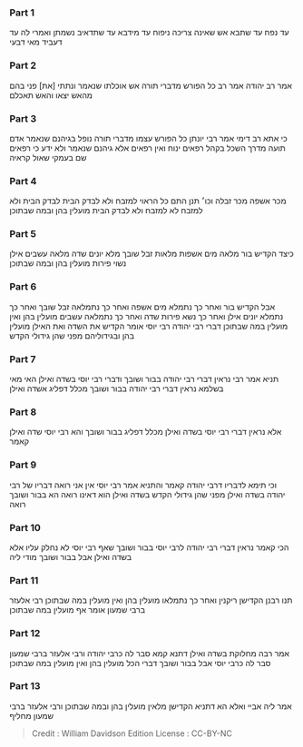 
### Part 1
עד נפח עד שתבא אש שאינה צריכה ניפוח עד מידבא עד שתדאיב נשמתן ואמרי לה עד דעביד מאי דבעי

### Part 2
אמר רב יהודה אמר רב כל הפורש מדברי תורה אש אוכלתו שנאמר ונתתי [את] פני בהם מהאש יצאו והאש תאכלם

### Part 3
כי אתא רב דימי אמר רבי יונתן כל הפורש עצמו מדברי תורה נופל בגיהנם שנאמר אדם תועה מדרך השכל בקהל רפאים ינוח ואין רפאים אלא גיהנם שנאמר ולא ידע כי רפאים שם בעמקי שאול קראיה

### Part 4
מכר אשפה מכר זבלה וכו׳ תנן התם כל הראוי למזבח ולא לבדק הבית לבדק הבית ולא למזבח לא למזבח ולא לבדק הבית מועלין בהן ובמה שבתוכן

### Part 5
כיצד הקדיש בור מלאה מים אשפות מלאות זבל שובך מלא יונים שדה מלאה עשבים אילן נשוי פירות מועלין בהן ובמה שבתוכן

### Part 6
אבל הקדיש בור ואחר כך נתמלא מים אשפה ואחר כך נתמלאה זבל שובך ואחר כך נתמלא יונים אילן ואחר כך נשא פירות שדה ואחר כך נתמלאה עשבים מועלין בהן ואין מועלין במה שבתוכן דברי רבי יהודה רבי יוסי אומר הקדיש את השדה ואת האילן מועלין בהן ובגידוליהם מפני שהן גידולי הקדש

### Part 7
תניא אמר רבי נראין דברי רבי יהודה בבור ושובך ודברי רבי יוסי בשדה ואילן האי מאי בשלמא נראין דברי רבי יהודה בבור ושובך מכלל דפליג אשדה ואילן

### Part 8
אלא נראין דברי רבי יוסי בשדה ואילן מכלל דפליג בבור ושובך והא רבי יוסי שדה ואילן קאמר

### Part 9
וכי תימא לדבריו דרבי יהודה קאמר והתניא אמר רבי יוסי אין אני רואה דבריו של רבי יהודה בשדה ואילן מפני שהן גידולי הקדש בשדה ואילן הוא דאינו רואה הא בבור ושובך רואה

### Part 10
הכי קאמר נראין דברי רבי יהודה לרבי יוסי בבור ושובך שאף רבי יוסי לא נחלק עליו אלא בשדה ואילן אבל בבור ושובך מודי ליה

### Part 11
תנו רבנן הקדישן ריקנין ואחר כך נתמלאו מועלין בהן ואין מועלין במה שבתוכן רבי אלעזר ברבי שמעון אומר אף מועלין במה שבתוכן

### Part 12
אמר רבה מחלוקת בשדה ואילן דתנא קמא סבר לה כרבי יהודה ורבי אלעזר ברבי שמעון סבר לה כרבי יוסי אבל בבור ושובך דברי הכל מועלין בהן ואין מועלין במה שבתוכן

### Part 13
אמר ליה אביי ואלא הא דתניא הקדישן מלאין מועלין בהן ובמה שבתוכן ורבי אלעזר ברבי שמעון מחליף

>Credit : William Davidson Edition
>License : CC-BY-NC